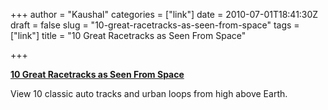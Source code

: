 +++
author = "Kaushal"
categories = ["link"]
date = 2010-07-01T18:41:30Z
draft = false
slug = "10-great-racetracks-as-seen-from-space"
tags = ["link"]
title = "10 Great Racetracks as Seen From Space"

+++

**[10 Great Racetracks as Seen From
Space](http://feeds.wired.com/~r/wired/index/~3/S6Ed_64KwNM/gallery-racetracks)**

View 10 classic auto tracks and urban loops from high above Earth.

